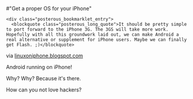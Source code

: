 #"Get a proper OS for your iPhone"


    <div class="posterous_bookmarklet_entry">
      <blockquote class="posterous_long_quote">It should be pretty simple to port forward to the iPhone 3G. The 3GS will take more work. Hopefully with all this groundwork laid out, we can make Android a real alternative or supplement for iPhone users. Maybe we can finally get Flash. ;)</blockquote>

<div class="posterous_quote_citation">via <a href="http://linuxoniphone.blogspot.com/2010/04/ive-been-working-on-this-quietly-in.html">linuxoniphone.blogspot.com</a></div>
    <p>Android running on iPhone!
</p><p>Why? Why? Because it's there.
</p><p>How can you not love hackers?</p></div>
  